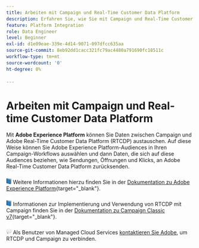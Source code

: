 ```yaml
---
title: Arbeiten mit Campaign und Real-Time Customer Data Platform
description: Erfahren Sie, wie Sie mit Campaign und Real-Time Customer Data Platform arbeiten können
feature: Platform Integration
role: Data Engineer
level: Beginner
exl-id: d1e09eae-339e-4d14-9071-097dfcc635aa
source-git-commit: 8eb92dd1cacc321fc79ac4480a791690fc18511c
workflow-type: tm+mt
source-wordcount: '0'
ht-degree: 0%

---
```


# Arbeiten mit Campaign und Real-time Customer Data Platform

Mit **Adobe Experience Platform** können Sie Daten zwischen Campaign und Adobe Real-Time Customer Data Platform (RTCDP) austauschen. Auf diese Weise können Sie Adobe Experience Platform-Audiences in Ihren Campaign-Workflows auswählen und dann Daten, die sich auf diese Audiences beziehen, wie Sendungen, Öffnungen und Klicks, an Adobe Real-Time Customer Data Platform zurücksenden.

![](../assets/do-not-localize/book.png) Weitere Informationen hierzu finden Sie in der [Dokumentation zu Adobe Experience Platform](https://experienceleague.adobe.com/docs/experience-platform/rtcdp/overview.html?lang=de){target=&quot;_blank&quot;}.

![](../assets/do-not-localize/book.png) Informationen zur Implementierung und Verwendung von RTCDP mit Campaign finden Sie in der [Dokumentation zu Campaign Classic v7](https://experienceleague.adobe.com/docs/campaign-classic/using/integrating-with-adobe-experience-cloud/aep-sources-destinations/get-started-sources-destinations.html?lang=de#integrating-with-adobe-experience-cloud){target=&quot;_blank&quot;}.

![](../assets/do-not-localize/speech.png)  Als Benutzer von Managed Cloud Services [kontaktieren Sie Adobe](../start/campaign-faq.md#support), um RTCDP und Campaign zu verbinden.
